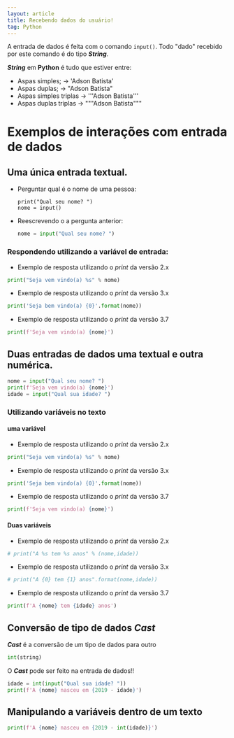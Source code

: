 ```yaml
---
layout: article
title: Recebendo dados do usuário!
tag: Python
---
```


A entrada de dados é feita com o comando `input()`. Todo "dado" recebido por este comando é do tipo ***String***.

***String*** em **Python** é tudo que estiver entre:
- Aspas simples; -> 'Adson Batista'
- Aspas duplas; -> "Adson Batista"
- Aspas simples triplas -> '''Adson Batista'''
- Aspas duplas triplas -> """Adson Batista"""

# Exemplos de interações com entrada de dados

## Uma única entrada textual.

- Perguntar qual é o nome de uma pessoa:
    
    ```pyton
    print("Qual seu nome? ")
    nome = input()
    ```
- Reescrevendo o a pergunta anterior:

    ```python
    nome = input("Qual seu nome? ")
    ```

### Respondendo utilizando a variável de entrada:

- Exemplo de resposta utilizando o *print* da versão 2.x

```python
print("Seja vem vindo(a) %s" % nome)
```

- Exemplo de resposta utilizando o *print* da versão 3.x

```python
print('Seja bem vindo(a) {0}'.format(nome))
```

- Exemplo de resposta utilizando o *print* da versão 3.7

```python
print(f'Seja vem vindo(a) {nome}')
```

## Duas entradas de dados uma textual e outra numérica.

```python
nome = input("Qual seu nome? ")
print(f'Seja vem vindo(a) {nome}')
idade = input("Qual sua idade? ")
```    

### Utilizando variáveis no texto


#### uma variável

- Exemplo de resposta utilizando o *print* da versão 2.x

```python
print("Seja vem vindo(a) %s" % nome)
```

- Exemplo de resposta utilizando o *print* da versão 3.x

```python
print('Seja bem vindo(a) {0}'.format(nome))
```

- Exemplo de resposta utilizando o *print* da versão 3.7

```python
print(f'Seja vem vindo(a) {nome}')
```

#### Duas variáveis

- Exemplo de resposta utilizando o *print* da versão 2.x

```python
# print("A %s tem %s anos" % (nome,idade))
```

- Exemplo de resposta utilizando o *print* da versão 3.x

```python
# print("A {0} tem {1} anos".format(nome,idade))
```

- Exemplo de resposta utilizando o *print* da versão 3.7

```python
print(f'A {nome} tem {idade} anos')
```

## Conversão de tipo de  dados ***Cast***

***Cast*** é a conversão de um tipo de dados para outro

```python
int(string)
```

O ***Cast*** pode ser feito na entrada de dados!!

```python
idade = int(input("Qual sua idade? "))
print(f'A {nome} nasceu em {2019 - idade}')
```

## Manipulando a variáveis dentro de um texto

```python
print(f'A {nome} nasceu em {2019 - int(idade)}')
```
